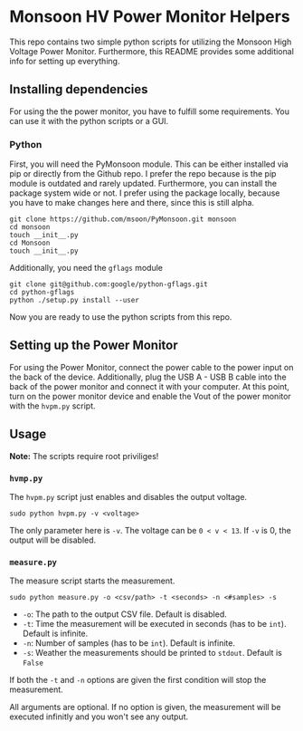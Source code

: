 # Monsoon HV Power Monitor Helpers

This repo contains two simple python scripts for utilizing the Monsoon High Voltage Power Monitor.
Furthermore, this README provides some additional info for setting up everything.

## Installing dependencies
For using the the power monitor, you have to fulfill some requirements. You can use it with the python scripts or a GUI.

### Python
First, you will need the PyMonsoon module. This can be either installed via pip or directly from the Github repo. I prefer the repo because is the pip module is outdated and rarely updated.
Furthermore, you can install the package system wide or not. I prefer using the package locally, because you have to make changes here and there, since this is still alpha.

```
git clone https://github.com/msoon/PyMonsoon.git monsoon
cd monsoon
touch __init__.py
cd Monsoon
touch __init__.py
```

Additionally, you need the `gflags` module

```
git clone git@github.com:google/python-gflags.git
cd python-gflags
python ./setup.py install --user
```

Now you are ready to use the python scripts from this repo.


## Setting up the Power Monitor
For using the Power Monitor, connect the power cable to the power input on the back of the device. Additionally, plug the USB A - USB B cable into the back of the power monitor and connect it with your computer.
At this point, turn on the power monitor device and enable the Vout of the power monitor with the `hvpm.py` script.

## Usage
**Note:** The scripts require root priviliges!
### `hvmp.py`
The `hvpm.py` script just enables and disables the output voltage.

```
sudo python hvpm.py -v <voltage>
```

The only parameter here is `-v`. The voltage can be `0 < v < 13`. If `-v` is 0, the output will be disabled.

### `measure.py`
The measure script starts the measurement.

```
sudo python measure.py -o <csv/path> -t <seconds> -n <#samples> -s
```

- `-o`: The path to the output CSV file. Default is disabled.
- `-t`: Time the measurement will be executed in seconds (has to be `int`). Default is infinite.
- `-n`: Number of samples (has to be `int`). Default is infinite.
- `-s`: Weather the measurements should be printed to `stdout`. Default is `False`

If both the `-t` and `-n` options are given the first condition will stop the measurement.

All  arguments are optional. If no option is given, the measurement will be executed infinitly and you won't see any output.

